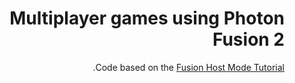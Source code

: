 <div dir='rtl' lang='he'>

# Multiplayer games using Photon Fusion 2

Code based on the [Fusion Host Mode Tutorial](https://doc.photonengine.com/fusion/current/tutorials/host-mode-basics).

</div>